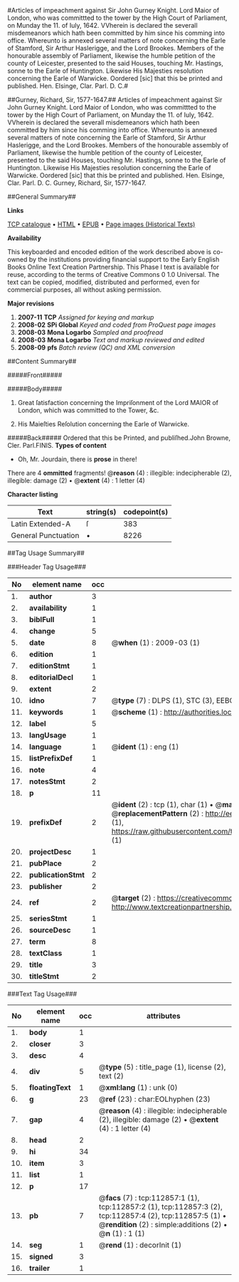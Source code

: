 #Articles of impeachment against Sir John Gurney Knight. Lord Maior of London, who was committted to the tower by the High Court of Parliament, on Munday the 11. of Iuly, 1642. VVherein is declared the severall misdemeanors which hath been committed by him since his comming into office. Whereunto is annexed several matters of note concerning the Earle of Stamford, Sir Arthur Haslerigge, and the Lord Brookes. Members of the honourable assembly of Parliament, likewise the humble petition of the county of Leicester, presented to the said Houses, touching Mr. Hastings, sonne to the Earle of Huntington. Likewise His Majesties resolution concerning the Earle of Warwicke. Oordered [sic] that this be printed and published. Hen. Elsinge, Clar. Parl. D. C.#

##Gurney, Richard, Sir, 1577-1647.##
Articles of impeachment against Sir John Gurney Knight. Lord Maior of London, who was committted to the tower by the High Court of Parliament, on Munday the 11. of Iuly, 1642. VVherein is declared the severall misdemeanors which hath been committed by him since his comming into office. Whereunto is annexed several matters of note concerning the Earle of Stamford, Sir Arthur Haslerigge, and the Lord Brookes. Members of the honourable assembly of Parliament, likewise the humble petition of the county of Leicester, presented to the said Houses, touching Mr. Hastings, sonne to the Earle of Huntington. Likewise His Majesties resolution concerning the Earle of Warwicke. Oordered [sic] that this be printed and published. Hen. Elsinge, Clar. Parl. D. C.
Gurney, Richard, Sir, 1577-1647.

##General Summary##

**Links**

[TCP catalogue](http://www.ota.ox.ac.uk/tcp/)  • 
[HTML](http://tei.it.ox.ac.uk/tcp/Texts-HTML/free/A75/A75663.html)  • 
[EPUB](http://tei.it.ox.ac.uk/tcp/Texts-EPUB/free/A75/A75663.epub) • 
[Page images (Historical Texts)](https://data.historicaltexts.jisc.ac.uk/view?pubId=eebo-99860732e&pageId=eebo-99860732e-112857-1)

**Availability**

This keyboarded and encoded edition of the
	       work described above is co-owned by the institutions
	       providing financial support to the Early English Books
	       Online Text Creation Partnership. This Phase I text is
	       available for reuse, according to the terms of Creative
	       Commons 0 1.0 Universal. The text can be copied,
	       modified, distributed and performed, even for
	       commercial purposes, all without asking permission.

**Major revisions**

1. __2007-11__ __TCP__ *Assigned for keying and markup*
1. __2008-02__ __SPi Global__ *Keyed and coded from ProQuest page images*
1. __2008-03__ __Mona Logarbo__ *Sampled and proofread*
1. __2008-03__ __Mona Logarbo__ *Text and markup reviewed and edited*
1. __2008-09__ __pfs__ *Batch review (QC) and XML conversion*

##Content Summary##

#####Front#####

#####Body#####

1. Great ſatisfaction concerning the Impriſonment of the Lord MAIOR of London, which was committed to the Tower, &c.

1. His Maieſties Reſolution concerning the Earle of Warwicke.

#####Back#####
Ordered that this be Printed, and publiſhed.John Browne, Cler. Parl.FINIS.
**Types of content**

  * Oh, Mr. Jourdain, there is **prose** in there!

There are 4 **ommitted** fragments! 
 @__reason__ (4) : illegible: indecipherable (2), illegible: damage (2)  •  @__extent__ (4) : 1 letter (4)

**Character listing**


|Text|string(s)|codepoint(s)|
|---|---|---|
|Latin Extended-A|ſ|383|
|General Punctuation|•|8226|

##Tag Usage Summary##

###Header Tag Usage###

|No|element name|occ|attributes|
|---|---|---|---|
|1.|__author__|3||
|2.|__availability__|1||
|3.|__biblFull__|1||
|4.|__change__|5||
|5.|__date__|8| @__when__ (1) : 2009-03 (1)|
|6.|__edition__|1||
|7.|__editionStmt__|1||
|8.|__editorialDecl__|1||
|9.|__extent__|2||
|10.|__idno__|7| @__type__ (7) : DLPS (1), STC (3), EEBO-CITATION (1), PROQUEST (1), VID (1)|
|11.|__keywords__|1| @__scheme__ (1) : http://authorities.loc.gov/ (1)|
|12.|__label__|5||
|13.|__langUsage__|1||
|14.|__language__|1| @__ident__ (1) : eng (1)|
|15.|__listPrefixDef__|1||
|16.|__note__|4||
|17.|__notesStmt__|2||
|18.|__p__|11||
|19.|__prefixDef__|2| @__ident__ (2) : tcp (1), char (1)  •  @__matchPattern__ (2) : ([0-9\-]+):([0-9IVX]+) (1), (.+) (1)  •  @__replacementPattern__ (2) : http://eebo.chadwyck.com/downloadtiff?vid=$1&page=$2 (1), https://raw.githubusercontent.com/textcreationpartnership/Texts/master/tcpchars.xml#$1 (1)|
|20.|__projectDesc__|1||
|21.|__pubPlace__|2||
|22.|__publicationStmt__|2||
|23.|__publisher__|2||
|24.|__ref__|2| @__target__ (2) : https://creativecommons.org/publicdomain/zero/1.0/ (1), http://www.textcreationpartnership.org/docs/. (1)|
|25.|__seriesStmt__|1||
|26.|__sourceDesc__|1||
|27.|__term__|8||
|28.|__textClass__|1||
|29.|__title__|3||
|30.|__titleStmt__|2||


###Text Tag Usage###

|No|element name|occ|attributes|
|---|---|---|---|
|1.|__body__|1||
|2.|__closer__|3||
|3.|__desc__|4||
|4.|__div__|5| @__type__ (5) : title_page (1), license (2), text (2)|
|5.|__floatingText__|1| @__xml:lang__ (1) : unk (0)|
|6.|__g__|23| @__ref__ (23) : char:EOLhyphen (23)|
|7.|__gap__|4| @__reason__ (4) : illegible: indecipherable (2), illegible: damage (2)  •  @__extent__ (4) : 1 letter (4)|
|8.|__head__|2||
|9.|__hi__|34||
|10.|__item__|3||
|11.|__list__|1||
|12.|__p__|17||
|13.|__pb__|7| @__facs__ (7) : tcp:112857:1 (1), tcp:112857:2 (1), tcp:112857:3 (2), tcp:112857:4 (2), tcp:112857:5 (1)  •  @__rendition__ (2) : simple:additions (2)  •  @__n__ (1) : 1 (1)|
|14.|__seg__|1| @__rend__ (1) : decorInit (1)|
|15.|__signed__|3||
|16.|__trailer__|1||
